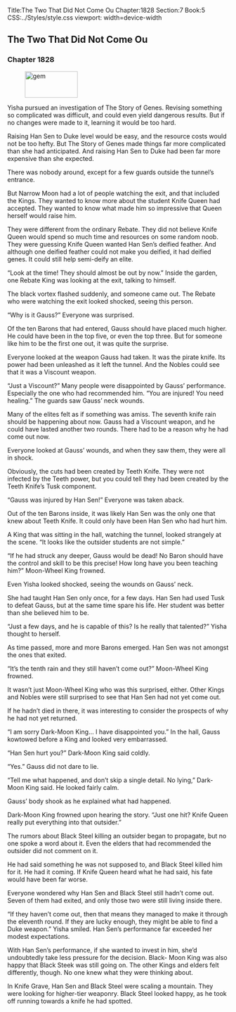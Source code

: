 Title:The Two That Did Not Come Ou 
Chapter:1828 
Section:7 
Book:5 
CSS:../Styles/style.css 
viewport: width=device-width
  
## The Two That Did Not Come Ou
### Chapter 1828 
<figure>
	<img src="../Images/gem.gif" alt="gem" id="gem" width="120" height="60" />
</figure>
  

  
  Yisha pursued an investigation of The Story of Genes. Revising something so complicated was difficult, and could even yield dangerous results. But if no changes were made to it, learning it would be too hard.

Raising Han Sen to Duke level would be easy, and the resource costs would not be too hefty. But The Story of Genes made things far more complicated than she had anticipated. And raising Han Sen to Duke had been far more expensive than she expected.

There was nobody around, except for a few guards outside the tunnel’s entrance.

But Narrow Moon had a lot of people watching the exit, and that included the Kings. They wanted to know more about the student Knife Queen had accepted. They wanted to know what made him so impressive that Queen herself would raise him.

They were different from the ordinary Rebate. They did not believe Knife Queen would spend so much time and resources on some random noob. They were guessing Knife Queen wanted Han Sen’s deified feather. And although one deified feather could not make you deified, it had deified genes. It could still help semi-deify an elite.

“Look at the time! They should almost be out by now.” Inside the garden, one Rebate King was looking at the exit, talking to himself.

The black vortex flashed suddenly, and someone came out. The Rebate who were watching the exit looked shocked, seeing this person.

“Why is it Gauss?” Everyone was surprised.

Of the ten Barons that had entered, Gauss should have placed much higher. He could have been in the top five, or even the top three. But for someone like him to be the first one out, it was quite the surprise.

Everyone looked at the weapon Gauss had taken. It was the pirate knife. Its power had been unleashed as it left the tunnel. And the Nobles could see that it was a Viscount weapon.

“Just a Viscount?” Many people were disappointed by Gauss’ performance. Especially the one who had recommended him. “You are injured! You need healing.” The guards saw Gauss’ neck wounds.

Many of the elites felt as if something was amiss. The seventh knife rain should be happening about now. Gauss had a Viscount weapon, and he could have lasted another two rounds. There had to be a reason why he had come out now.

Everyone looked at Gauss’ wounds, and when they saw them, they were all in shock.

Obviously, the cuts had been created by Teeth Knife. They were not infected by the Teeth power, but you could tell they had been created by the Teeth Knife’s Tusk component.

“Gauss was injured by Han Sen!” Everyone was taken aback.

Out of the ten Barons inside, it was likely Han Sen was the only one that knew about Teeth Knife. It could only have been Han Sen who had hurt him.

A King that was sitting in the hall, watching the tunnel, looked strangely at the scene. “It looks like the outsider students are not simple.”

“If he had struck any deeper, Gauss would be dead! No Baron should have the control and skill to be this precise! How long have you been teaching him?” Moon-Wheel King frowned.

Even Yisha looked shocked, seeing the wounds on Gauss’ neck.

She had taught Han Sen only once, for a few days. Han Sen had used Tusk to defeat Gauss, but at the same time spare his life. Her student was better than she believed him to be.

“Just a few days, and he is capable of this? Is he really that talented?” Yisha thought to herself.

As time passed, more and more Barons emerged. Han Sen was not amongst the ones that exited.

“It’s the tenth rain and they still haven’t come out?” Moon-Wheel King frowned.

It wasn’t just Moon-Wheel King who was this surprised, either. Other Kings and Nobles were still surprised to see that Han Sen had not yet come out.

If he hadn’t died in there, it was interesting to consider the prospects of why he had not yet returned.

“I am sorry Dark-Moon King… I have disappointed you.” In the hall, Gauss kowtowed before a King and looked very embarrassed.

“Han Sen hurt you?” Dark-Moon King said coldly.

“Yes.” Gauss did not dare to lie.

“Tell me what happened, and don’t skip a single detail. No lying,” Dark-Moon King said. He looked fairly calm.

Gauss’ body shook as he explained what had happened.

Dark-Moon King frowned upon hearing the story. “Just one hit? Knife Queen really put everything into that outsider.”

The rumors about Black Steel killing an outsider began to propagate, but no one spoke a word about it. Even the elders that had recommended the outsider did not comment on it.

He had said something he was not supposed to, and Black Steel killed him for it. He had it coming. If Knife Queen heard what he had said, his fate would have been far worse.

Everyone wondered why Han Sen and Black Steel still hadn’t come out. Seven of them had exited, and only those two were still living inside there.

“If they haven’t come out, then that means they managed to make it through the eleventh round. If they are lucky enough, they might be able to find a Duke weapon.” Yisha smiled. Han Sen’s performance far exceeded her modest expectations.

With Han Sen’s performance, if she wanted to invest in him, she’d undoubtedly take less pressure for the decision. Black- Moon King was also happy that Black Steek was still going on. The other Kings and elders felt differently, though. No one knew what they were thinking about.

In Knife Grave, Han Sen and Black Steel were scaling a mountain. They were looking for higher-tier weaponry. Black Steel looked happy, as he took off running towards a knife he had spotted.
